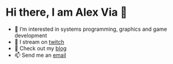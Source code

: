 # Hi there, I am Alex Via 👋
- 👀 I’m interested in systems programming, graphics and game development
- 🎥 I stream on [twitch](https://www.twitch.tv/alex86_64)
- 📝 Check out my [blog](https://www.alexvia.com/)
- 📫 Send me an [email](mailto:alexviacoll@gmail.com)

<!--- Enable this at some point
[![Alex Via's GitHub stats](https://github-readme-stats.vercel.app/api?username=AlexViaColl)](https://github.com/AlexViaColl/github-readme-stats)

[![Top Langs](https://github-readme-stats.vercel.app/api/top-langs/?username=AlexViaColl)](https://github.com/AlexViaColl/github-readme-stats)
--->

<!---
AlexViaColl/AlexViaColl is a ✨ special ✨ repository because its `README.md` (this file) appears on your GitHub profile.
You can click the Preview link to take a look at your changes.
--->
